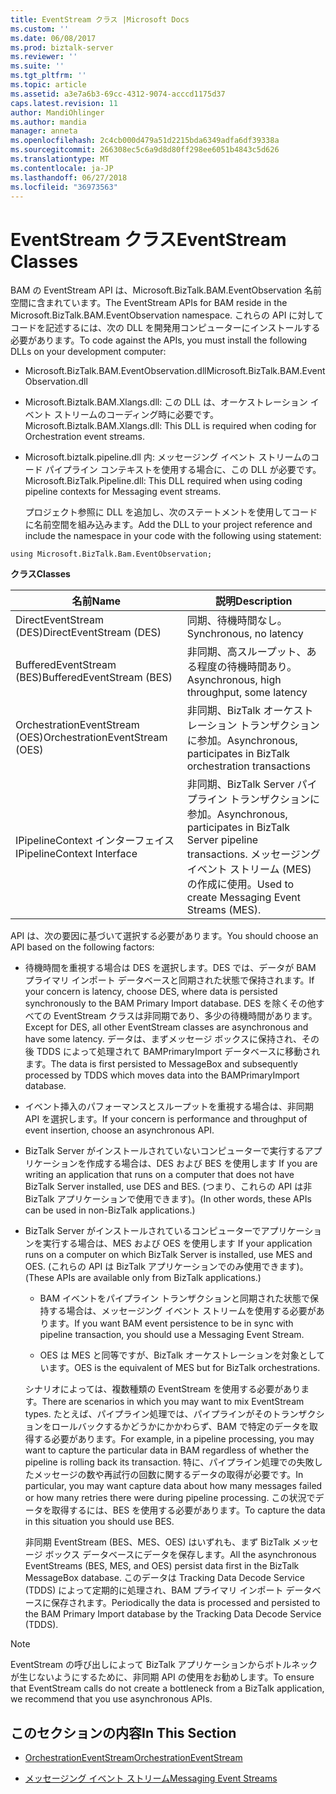 ```yaml
---
title: EventStream クラス |Microsoft Docs
ms.custom: ''
ms.date: 06/08/2017
ms.prod: biztalk-server
ms.reviewer: ''
ms.suite: ''
ms.tgt_pltfrm: ''
ms.topic: article
ms.assetid: a3e7a6b3-69cc-4312-9074-acccd1175d37
caps.latest.revision: 11
author: MandiOhlinger
ms.author: mandia
manager: anneta
ms.openlocfilehash: 2c4cb000d479a51d2215bda6349adfa6df39338a
ms.sourcegitcommit: 266308ec5c6a9d8d80ff298ee6051b4843c5d626
ms.translationtype: MT
ms.contentlocale: ja-JP
ms.lasthandoff: 06/27/2018
ms.locfileid: "36973563"
---
```

# <a name="eventstream-classes"></a><span data-ttu-id="cca17-102">EventStream クラス</span><span class="sxs-lookup"><span data-stu-id="cca17-102">EventStream Classes</span></span>
<span data-ttu-id="cca17-103">BAM の EventStream API は、Microsoft.BizTalk.BAM.EventObservation 名前空間に含まれています。</span><span class="sxs-lookup"><span data-stu-id="cca17-103">The EventStream APIs for BAM reside in the Microsoft.BizTalk.BAM.EventObservation namespace.</span></span> <span data-ttu-id="cca17-104">これらの API に対してコードを記述するには、次の DLL を開発用コンピューターにインストールする必要があります。</span><span class="sxs-lookup"><span data-stu-id="cca17-104">To code against the APIs, you must install the following DLLs on your development computer:</span></span>  
  
- <span data-ttu-id="cca17-105">Microsoft.BizTalk.BAM.EventObservation.dll</span><span class="sxs-lookup"><span data-stu-id="cca17-105">Microsoft.BizTalk.BAM.EventObservation.dll</span></span>  
  
- <span data-ttu-id="cca17-106">Microsoft.Biztalk.BAM.Xlangs.dll: この DLL は、オーケストレーション イベント ストリームのコーディング時に必要です。</span><span class="sxs-lookup"><span data-stu-id="cca17-106">Microsoft.Biztalk.BAM.Xlangs.dll: This DLL is required when coding for Orchestration event streams.</span></span>  
  
- <span data-ttu-id="cca17-107">Microsoft.biztalk.pipeline.dll 内: メッセージング イベント ストリームのコード パイプライン コンテキストを使用する場合に、この DLL が必要です。</span><span class="sxs-lookup"><span data-stu-id="cca17-107">Microsoft.BizTalk.Pipeline.dll: This DLL required when using coding pipeline contexts for Messaging event streams.</span></span>  
  
  <span data-ttu-id="cca17-108">プロジェクト参照に DLL を追加し、次のステートメントを使用してコードに名前空間を組み込みます。</span><span class="sxs-lookup"><span data-stu-id="cca17-108">Add the DLL to your project reference and include the namespace in your code with the following using statement:</span></span>  
  
```  
using Microsoft.BizTalk.Bam.EventObservation;  
```  
  
 <span data-ttu-id="cca17-109">**クラス**</span><span class="sxs-lookup"><span data-stu-id="cca17-109">**Classes**</span></span>  
  
|<span data-ttu-id="cca17-110">名前</span><span class="sxs-lookup"><span data-stu-id="cca17-110">Name</span></span>|<span data-ttu-id="cca17-111">説明</span><span class="sxs-lookup"><span data-stu-id="cca17-111">Description</span></span>|  
|----------|-----------------|  
|<span data-ttu-id="cca17-112">DirectEventStream (DES)</span><span class="sxs-lookup"><span data-stu-id="cca17-112">DirectEventStream (DES)</span></span>|<span data-ttu-id="cca17-113">同期、待機時間なし。</span><span class="sxs-lookup"><span data-stu-id="cca17-113">Synchronous, no latency</span></span>|  
|<span data-ttu-id="cca17-114">BufferedEventStream (BES)</span><span class="sxs-lookup"><span data-stu-id="cca17-114">BufferedEventStream (BES)</span></span>|<span data-ttu-id="cca17-115">非同期、高スループット、ある程度の待機時間あり。</span><span class="sxs-lookup"><span data-stu-id="cca17-115">Asynchronous, high throughput, some latency</span></span>|  
|<span data-ttu-id="cca17-116">OrchestrationEventStream (OES)</span><span class="sxs-lookup"><span data-stu-id="cca17-116">OrchestrationEventStream (OES)</span></span>|<span data-ttu-id="cca17-117">非同期、BizTalk オーケストレーション トランザクションに参加。</span><span class="sxs-lookup"><span data-stu-id="cca17-117">Asynchronous, participates in BizTalk orchestration transactions</span></span>|  
|<span data-ttu-id="cca17-118">IPipelineContext インターフェイス</span><span class="sxs-lookup"><span data-stu-id="cca17-118">IPipelineContext Interface</span></span>|<span data-ttu-id="cca17-119">非同期、BizTalk Server パイプライン トランザクションに参加。</span><span class="sxs-lookup"><span data-stu-id="cca17-119">Asynchronous, participates in BizTalk Server pipeline transactions.</span></span> <span data-ttu-id="cca17-120">メッセージング イベント ストリーム (MES) の作成に使用。</span><span class="sxs-lookup"><span data-stu-id="cca17-120">Used to create Messaging Event Streams (MES).</span></span>|  
  
 <span data-ttu-id="cca17-121">API は、次の要因に基づいて選択する必要があります。</span><span class="sxs-lookup"><span data-stu-id="cca17-121">You should choose an API based on the following factors:</span></span>  
  
- <span data-ttu-id="cca17-122">待機時間を重視する場合は DES を選択します。DES では、データが BAM プライマリ インポート データベースと同期された状態で保持されます。</span><span class="sxs-lookup"><span data-stu-id="cca17-122">If your concern is latency, choose DES, where data is persisted synchronously to the BAM Primary Import database.</span></span> <span data-ttu-id="cca17-123">DES を除くその他すべての EventStream クラスは非同期であり、多少の待機時間があります。</span><span class="sxs-lookup"><span data-stu-id="cca17-123">Except for DES, all other EventStream classes are asynchronous and have some latency.</span></span> <span data-ttu-id="cca17-124">データは、まずメッセージ ボックスに保持され、その後 TDDS によって処理されて BAMPrimaryImport データベースに移動されます。</span><span class="sxs-lookup"><span data-stu-id="cca17-124">The data is first persisted to MessageBox and subsequently processed by TDDS which moves data into the BAMPrimaryImport database.</span></span>  
  
- <span data-ttu-id="cca17-125">イベント挿入のパフォーマンスとスループットを重視する場合は、非同期 API を選択します。</span><span class="sxs-lookup"><span data-stu-id="cca17-125">If your concern is performance and throughput of event insertion, choose an asynchronous API.</span></span>  
  
- <span data-ttu-id="cca17-126">BizTalk Server がインストールされていないコンピューターで実行するアプリケーションを作成する場合は、DES および BES を使用します </span><span class="sxs-lookup"><span data-stu-id="cca17-126">If you are writing an application that runs on a computer that does not have BizTalk Server installed, use DES and BES.</span></span> <span data-ttu-id="cca17-127">(つまり、これらの API は非 BizTalk アプリケーションで使用できます)。</span><span class="sxs-lookup"><span data-stu-id="cca17-127">(In other words, these APIs can be used in non-BizTalk applications.)</span></span>  
  
- <span data-ttu-id="cca17-128">BizTalk Server がインストールされているコンピューターでアプリケーションを実行する場合は、MES および OES を使用します </span><span class="sxs-lookup"><span data-stu-id="cca17-128">If your application runs on a computer on which BizTalk Server is installed, use MES and OES.</span></span> <span data-ttu-id="cca17-129">(これらの API は BizTalk アプリケーションでのみ使用できます)。</span><span class="sxs-lookup"><span data-stu-id="cca17-129">(These APIs are available only from BizTalk applications.)</span></span>  
  
  -   <span data-ttu-id="cca17-130">BAM イベントをパイプライン トランザクションと同期された状態で保持する場合は、メッセージング イベント ストリームを使用する必要があります。</span><span class="sxs-lookup"><span data-stu-id="cca17-130">If you want BAM event persistence to be in sync with pipeline transaction, you should use a Messaging Event Stream.</span></span>  
  
  -   <span data-ttu-id="cca17-131">OES は MES と同等ですが、BizTalk オーケストレーションを対象としています。</span><span class="sxs-lookup"><span data-stu-id="cca17-131">OES is the equivalent of MES but for BizTalk orchestrations.</span></span>  
  
  <span data-ttu-id="cca17-132">シナリオによっては、複数種類の EventStream を使用する必要があります。</span><span class="sxs-lookup"><span data-stu-id="cca17-132">There are scenarios in which you may want to mix EventStream types.</span></span> <span data-ttu-id="cca17-133">たとえば、パイプライン処理では、パイプラインがそのトランザクションをロールバックするかどうかにかかわらず、BAM で特定のデータを取得する必要があります。</span><span class="sxs-lookup"><span data-stu-id="cca17-133">For example, in a pipeline processing, you may want to capture the particular data in BAM regardless of whether the pipeline is rolling back its transaction.</span></span> <span data-ttu-id="cca17-134">特に、パイプライン処理での失敗したメッセージの数や再試行の回数に関するデータの取得が必要です。</span><span class="sxs-lookup"><span data-stu-id="cca17-134">In particular, you may want capture data about how many messages failed or how many retries there were during pipeline processing.</span></span> <span data-ttu-id="cca17-135">この状況でデータを取得するには、BES を使用する必要があります。</span><span class="sxs-lookup"><span data-stu-id="cca17-135">To capture the data in this situation you should use BES.</span></span>  
  
  <span data-ttu-id="cca17-136">非同期 EventStream (BES、MES、OES) はいずれも、まず BizTalk メッセージ ボックス データベースにデータを保存します。</span><span class="sxs-lookup"><span data-stu-id="cca17-136">All the asynchronous EventStreams (BES, MES, and OES) persist data first in the BizTalk MessageBox database.</span></span> <span data-ttu-id="cca17-137">このデータは Tracking Data Decode Service (TDDS) によって定期的に処理され、BAM プライマリ インポート データベースに保存されます。</span><span class="sxs-lookup"><span data-stu-id="cca17-137">Periodically the data is processed and persisted to the BAM Primary Import database by the Tracking Data Decode Service (TDDS).</span></span>  
  
> [!NOTE]
>  <span data-ttu-id="cca17-138">EventStream の呼び出しによって BizTalk アプリケーションからボトルネックが生じないようにするために、非同期 API の使用をお勧めします。</span><span class="sxs-lookup"><span data-stu-id="cca17-138">To ensure that EventStream calls do not create a bottleneck from a BizTalk application, we recommend that you use asynchronous APIs.</span></span>  
  
## <a name="in-this-section"></a><span data-ttu-id="cca17-139">このセクションの内容</span><span class="sxs-lookup"><span data-stu-id="cca17-139">In This Section</span></span>  
  
-   [<span data-ttu-id="cca17-140">OrchestrationEventStream</span><span class="sxs-lookup"><span data-stu-id="cca17-140">OrchestrationEventStream</span></span>](../core/orchestrationeventstream.md)  
  
-   [<span data-ttu-id="cca17-141">メッセージング イベント ストリーム</span><span class="sxs-lookup"><span data-stu-id="cca17-141">Messaging Event Streams</span></span>](../core/messaging-event-streams.md)